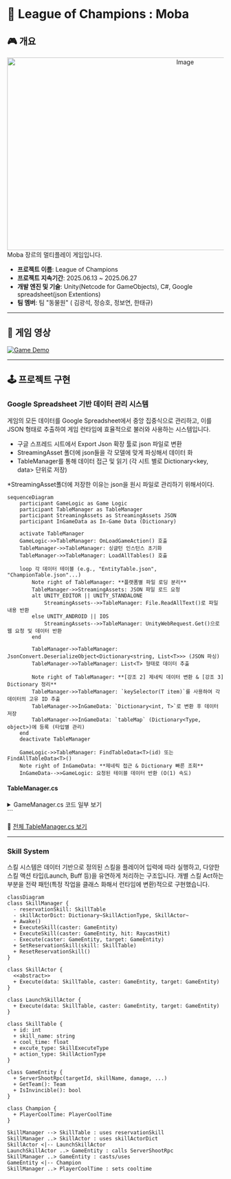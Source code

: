 # 🐾 League of Champions : Moba

## 🎮 개요
<div align="center">
  <img width="812" height="447" alt="Image" src="https://github.com/user-attachments/assets/275ff782-ac89-42c0-aed4-13a2ff05c6fb" />
</div>
Moba 장르의 멀티플레이 게임입니다.

* **프로젝트 이름**: League of Champions 
* **프로젝트 지속기간**: 2025.06.13 ~ 2025.06.27
* **개발 엔진 및 기술**: Unity(Netcode for GameObjects), C#, Google spreadsheet(json Extentions)
* **팀 멤버**: 팀 "동물원" ( 김광석, 정승호, 정보연, 한태규)

---

## 📖 게임 영상
[![Game Demo](https://img.youtube.com/vi/u795ksiAFGA/0.jpg)](https://youtu.be/u795ksiAFGA)

---

## 🕹️ 프로젝트 구현

### Google Spreadsheet 기반 데이터 관리 시스템
게임의 모든 데이터를 Google Spreadsheet에서 중앙 집중식으로 관리하고, 이를 JSON 형태로 추출하여 게임 런타임에 효율적으로 불러와 사용하는 시스템입니다.
- 구글 스프레드 시트에서 Export Json 확장 툴로 json 파일로 변환
- StreamingAsset 폴더에 json들을 각 모델에 맞게 파싱해서 데이터 화
- TableManager를 통해 데이터 접근 및 읽기 (각 시트 별로 Dictionary<key, data> 단위로 저장)

*StreamingAsset폴더에 저장한 이유는 json을 원시 파일로 관리하기 위해서이다.

```mermaid
sequenceDiagram
    participant GameLogic as Game Logic
    participant TableManager as TableManager
    participant StreamingAssets as StreamingAssets JSON
    participant InGameData as In-Game Data (Dictionary)

    activate TableManager
    GameLogic->>TableManager: OnLoadGameAction() 호출
    TableManager->>TableManager: 싱글턴 인스턴스 초기화
    TableManager->>TableManager: LoadAllTables() 호출

    loop 각 데이터 테이블 (e.g., "EntityTable.json", "ChampionTable.json"...)
        Note right of TableManager: **플랫폼별 파일 로딩 분리**
        TableManager->>StreamingAssets: JSON 파일 로드 요청
        alt UNITY_EDITOR || UNITY_STANDALONE
            StreamingAssets-->>TableManager: File.ReadAllText()로 파일 내용 반환
        else UNITY_ANDROID || IOS
            StreamingAssets-->>TableManager: UnityWebRequest.Get()으로 웹 요청 및 데이터 반환
        end

        TableManager->>TableManager: JsonConvert.DeserializeObject<Dictionary<string, List<T>>> (JSON 파싱)
        TableManager->>TableManager: List<T> 형태로 데이터 추출

        Note right of TableManager: **[강조 2] 제네릭 데이터 변환 & [강조 3] Dictionary 정리**
        TableManager->>TableManager: `keySelector(T item)`를 사용하여 각 데이터의 고유 ID 추출
        TableManager->>InGameData: `Dictionary<int, T>`로 변환 후 데이터 저장
        TableManager->>InGameData: `tableMap` (Dictionary<Type, object>)에 등록 (타입별 관리)
    end
    deactivate TableManager

    GameLogic->>TableManager: FindTableData<T>(id) 또는 FindAllTableData<T>()
    Note right of InGameData: **제네릭 접근 & Dictionary 빠른 조회**
    InGameData-->>GameLogic: 요청된 테이블 데이터 반환 (O(1) 속도)
```

#### TableManager.cs 
<details>
<summary>GameManager.cs 코드 일부 보기</summary>
```csharp
public class TableManager : MonoBehaviour
{
    public static TableManager Instance { get; private set; }

    private Dictionary<Type, object> tableMap = new(); //테이블 제너럴 관리 위한 맵핑 구조

    private void Awake()
    {
        if (Instance == null)
        {
            Instance = this;
            DontDestroyOnLoad(gameObject);
            LoadAllTables();
        }
    }

    private void LoadAllTables()
    {
        LoadTable<EntityData>("EntityTable");
        // ...
    }

    private void LoadTable<T>(string tableName, out Dictionary<int, T> outDict, System.Func<T, int> keySelector) where T : ITableData
    {
        //Streaming Aset으로 부터 json 데이터 가져와서 시트 단위로 Dictionary에 저장
    }
}

</details>
```

📎 [전체 TableManager.cs 보기](https://github.com/Kyuarez/team3Moba/blob/main/Team3_Moba/Assets/Scripts/Data/TableManager/TableManager.cs)

---


### Skill System
스킬 시스템은 데이터 기반으로 정의된 스킬을 플레이어 입력에 따라 실행하고, 다양한 스킬 액션 타입(Launch, Buff 등)을 유연하게 처리하는 구조입니다.
개별 스킬 Act하는 부분을 전략 패턴(특정 작업을 클래스 화해서 런타임에 변환)적으로 구현했습니다.

```mermaid
classDiagram
class SkillManager {
  - reservationSkill: SkillTable
  - skillActorDict: Dictionary~SkillActionType, SkillActor~
  + Awake()
  + ExecuteSkill(caster: GameEntity)
  + ExecuteSkill(caster: GameEntity, hit: RaycastHit)
  - Execute(caster: GameEntity, target: GameEntity)
  + SetReservationSkill(skill: SkillTable)
  + ResetReservationSkill()
}

class SkillActor {
  <<abstract>>
  + Execute(data: SkillTable, caster: GameEntity, target: GameEntity)
}

class LaunchSkillActor {
  + Execute(data: SkillTable, caster: GameEntity, target: GameEntity)
}

class SkillTable {
  + id: int
  + skill_name: string
  + cool_time: float
  + excute_type: SkillExecuteType
  + action_type: SkillActionType
}

class GameEntity {
  + ServerShootRpc(targetId, skillName, damage, ...)
  + GetTeam(): Team
  + IsInvincible(): bool
}

class Champion {
  + PlayerCoolTime: PlayerCoolTime
}

SkillManager --> SkillTable : uses reservationSkill
SkillManager ..> SkillActor : uses skillActorDict
SkillActor <|-- LaunchSkillActor
LaunchSkillActor ..> GameEntity : calls ServerShootRpc
SkillManager ..> GameEntity : casts/uses
GameEntity <|-- Champion
SkillManager ..> PlayerCoolTime : sets cooltime
```



